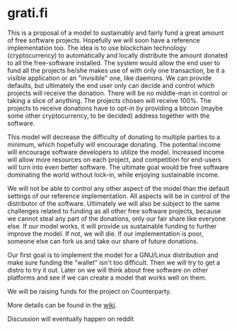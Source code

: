 grati.fi
========
This is a proposal of a model to sustainably and fairly fund a great amount of free software projects. Hopefully we will soon have a reference implementation too. The idea is to use blockchain technology (cryptocurrency) to automatically and locally distribute the amount donated to all the free-software installed. The system would allow the end user to fund all the projects he/she makes use of with only one transaction, be it a visible application or an "invisible" one, like daemons. We can provide defaults, but ultimately the end user only can decide and control which projects will receive the donation. There will be no middle-man in control or taking a slice of anything. The projects chosen will receive 100%. The projects to receive donations have to opt-in by providing a bitcoin (maybe some other cryptocurrency, to be decided) address together with the software.

This model will decrease the difficulty of donating to multiple parties to a minimum, which hopefully will encourage donating. The potential income will encourage software developers to utilize the model. Increased income will allow more resources on each project, and competition for end-users will turn into even better software. The ultimate goal would be free software dominating the world without lock-in, while enjoying sustainable income.

We will not be able to control any other aspect of the model than the default settings of our reference implementation. All aspects will be in control of the distributor of the software. Ultimately we will also be subject to the same challenges related to funding as all other free software projects, because we cannot steal any part of the donations, only our fair share like everyone else. If our model works, it will provide us sustainable funding to further improve the model. If not, we will die. If our implementation is poor, someone else can fork us and take our share of future donations.

Our first goal is to implement the model for a GNU/Linux distribution and make sure funding the "wallet" isn't too difficult. Then we will try to get a distro to try it out. Later on we will think about free software on other platforms and see if we can create a model that works well on them.

We will be raising funds for the project on Counterparty.

More details can be found in the [wiki](https://github.com/gratifi/grati.fi/wiki/grati.fi-wiki).

Discussion will eventually happen on reddit
